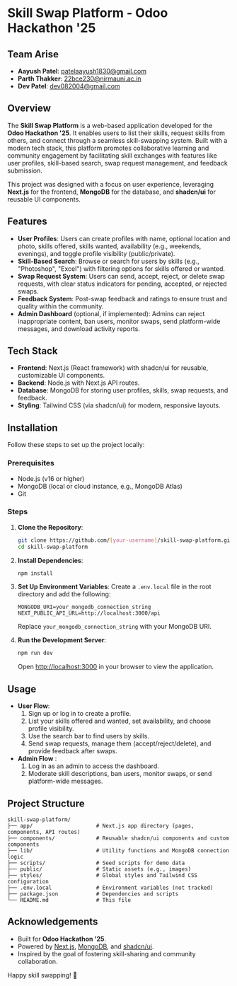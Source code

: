 # Skill Swap Platform - Odoo Hackathon '25

## Team Arise
- **Aayush Patel**: patelaayush1830@gmail.com
- **Parth Thakker**: 22bce230@nirmauni.ac.in
- **Dev Patel**: dev082004@gmail.com 

## Overview
The **Skill Swap Platform** is a web-based application developed for the **Odoo Hackathon '25**. It enables users to list their skills, request skills from others, and connect through a seamless skill-swapping system. Built with a modern tech stack, this platform promotes collaborative learning and community engagement by facilitating skill exchanges with features like user profiles, skill-based search, swap request management, and feedback submission.

This project was designed with a focus on user experience, leveraging **Next.js** for the frontend, **MongoDB** for the database, and **shadcn/ui** for reusable UI components.

## Features
- **User Profiles**: Users can create profiles with name, optional location and photo, skills offered, skills wanted, availability (e.g., weekends, evenings), and toggle profile visibility (public/private).
- **Skill-Based Search**: Browse or search for users by skills (e.g., "Photoshop", "Excel") with filtering options for skills offered or wanted.
- **Swap Request System**: Users can send, accept, reject, or delete swap requests, with clear status indicators for pending, accepted, or rejected swaps.
- **Feedback System**: Post-swap feedback and ratings to ensure trust and quality within the community.
- **Admin Dashboard** (optional, if implemented): Admins can reject inappropriate content, ban users, monitor swaps, send platform-wide messages, and download activity reports.

## Tech Stack
- **Frontend**: Next.js (React framework) with shadcn/ui for reusable, customizable UI components.
- **Backend**: Node.js with Next.js API routes.
- **Database**: MongoDB for storing user profiles, skills, swap requests, and feedback.
- **Styling**: Tailwind CSS (via shadcn/ui) for modern, responsive layouts.

## Installation
Follow these steps to set up the project locally:

### Prerequisites
- Node.js (v16 or higher)
- MongoDB (local or cloud instance, e.g., MongoDB Atlas)
- Git

### Steps
1. **Clone the Repository**:
   ```bash
   git clone https://github.com/[your-username]/skill-swap-platform.git
   cd skill-swap-platform
   ```

2. **Install Dependencies**:
   ```bash
   npm install
   ```

3. **Set Up Environment Variables**:
   Create a `.env.local` file in the root directory and add the following:
   ```env
   MONGODB_URI=your_mongodb_connection_string
   NEXT_PUBLIC_API_URL=http://localhost:3000/api
   ```
   Replace `your_mongodb_connection_string` with your MongoDB URI.

4. **Run the Development Server**:
   ```bash
   npm run dev
   ```
   Open [http://localhost:3000](http://localhost:3000) in your browser to view the application.

## Usage
- **User Flow**:
  1. Sign up or log in to create a profile.
  2. List your skills offered and wanted, set availability, and choose profile visibility.
  3. Use the search bar to find users by skills.
  4. Send swap requests, manage them (accept/reject/delete), and provide feedback after swaps.
- **Admin Flow** :
  1. Log in as an admin to access the dashboard.
  2. Moderate skill descriptions, ban users, monitor swaps, or send platform-wide messages.

## Project Structure
```
skill-swap-platform/
├── app/                    # Next.js app directory (pages, components, API routes)
├── components/             # Reusable shadcn/ui components and custom components
├── lib/                    # Utility functions and MongoDB connection logic
├── scripts/                # Seed scripts for demo data
├── public/                 # Static assets (e.g., images)
├── styles/                 # Global styles and Tailwind CSS configuration
├── .env.local              # Environment variables (not tracked)
├── package.json            # Dependencies and scripts
└── README.md               # This file
```


## Acknowledgements
- Built for **Odoo Hackathon '25**.
- Powered by [Next.js](https://nextjs.org/), [MongoDB](https://www.mongodb.com/), and [shadcn/ui](https://ui.shadcn.com/).
- Inspired by the goal of fostering skill-sharing and community collaboration.


Happy skill swapping! 🚀
